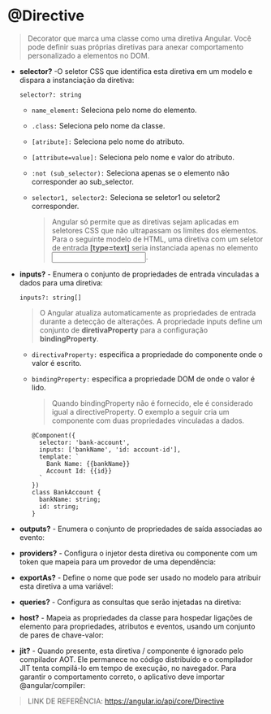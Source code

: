 # @Directive
> Decorator que marca uma classe como uma diretiva Angular. Você pode definir suas próprias diretivas para anexar comportamento personalizado a elementos no DOM.

- **selector?** -O seletor CSS que identifica esta diretiva em um modelo e dispara a instanciação da diretiva:

      selector?: string

    - `name_element:` Seleciona pelo nome do elemento.
    - `.class:` Seleciona pelo nome da classe.
    - `[atribute]:` Seleciona pelo nome do atributo.
    - `[attribute=value]:` Seleciona pelo nome e valor do atributo.
    - `:not (sub_selector):` Seleciona apenas se o elemento não corresponder ao sub_selector.
    - `selector1, selector2:` Seleciona se seletor1 ou seletor2 corresponder.

      > Angular só permite que as diretivas sejam aplicadas em seletores CSS que não ultrapassam os limites dos elementos.
      >Para o seguinte modelo de HTML, uma diretiva com um seletor de entrada **[type=text]** seria instanciada apenas no elemento <input type = "text">.

- **inputs?** - Enumera o conjunto de propriedades de entrada vinculadas a dados para uma diretiva:

      inputs?: string[]
      
    > O Angular atualiza automaticamente as propriedades de entrada durante a detecção de alterações. A propriedade inputs define um conjunto de **diretivaProperty** para a configuração **bindingProperty**.

    - `directivaProperty:` especifica a propriedade do componente onde o valor é escrito.
    - `bindingProperty:` especifica a propriedade DOM de onde o valor é lido.

      > Quando bindingProperty não é fornecido, ele é considerado igual a directiveProperty. O exemplo a seguir cria um componente com duas propriedades vinculadas a dados.
      
          @Component({
            selector: 'bank-account',
            inputs: ['bankName', 'id: account-id'],
            template: `
              Bank Name: {{bankName}}
              Account Id: {{id}}
            `
          })
          class BankAccount {
            bankName: string;
            id: string;
          }

- **outputs?** - Enumera o conjunto de propriedades de saída associadas ao evento:

- **providers?** - Configura o injetor desta diretiva ou componente com um token que mapeia para um provedor de uma dependência:

- **exportAs?** - Define o nome que pode ser usado no modelo para atribuir esta diretiva a uma variável:

- **queries?** - Configura as consultas que serão injetadas na diretiva:

- **host?** - Mapeia as propriedades da classe para hospedar ligações de elemento para propriedades, atributos e eventos, usando um conjunto de pares de chave-valor:

- **jit?** - Quando presente, esta diretiva / componente é ignorado pelo compilador AOT. Ele permanece no código distribuído e o compilador JIT tenta compilá-lo em tempo de execução, no navegador. Para garantir o comportamento correto, o aplicativo deve importar @angular/compiler:

> LINK DE REFERÊNCIA: https://angular.io/api/core/Directive
